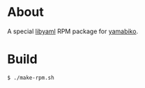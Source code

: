 # About

A special [libyaml](http://pyyaml.org/wiki/LibYAML) RPM package for [yamabiko](http://github.com/y-ken/yamabiko/).

# Build

    $ ./make-rpm.sh
